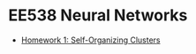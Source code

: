 # EE538 Neural Networks

- [Homework 1: Self-Organizing Clusters](https://github.com/ngqm/EE538/tree/main/PS1)